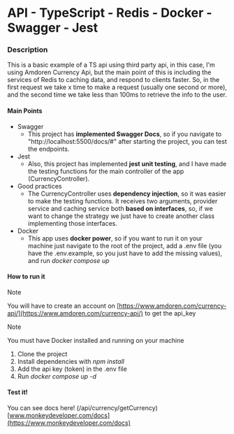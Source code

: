 # API - TypeScript - Redis - Docker - Swagger - Jest

### Description
This is a basic example of a TS api using third party api, in this case, I'm using Amdoren Currency Api, 
but the main point of this is including the services of Redis to caching data, and respond to clients faster.
So, in the first request we take x time to make a request (usually one second or more), and the second time
we take less than 100ms to retrieve the info to the user.

#### Main Points
* Swagger
  * This project has **implemented Swagger Docs**, so if you navigate to "http://localhost:5500/docs/#" after starting
    the project, you can test the endpoints.
* Jest
  * Also, this project has implemented **jest unit testing**, and I have made the testing functions for the main controller
    of the app (CurrencyController).
* Good practices
  * The CurrencyController uses **dependency injection**, so it was easier to make the testing functions. It receives two
    arguments, provider service and caching service both **based on interfaces**, so, if we want to change the strategy we just
    have to create another class implementing those interfaces.
* Docker
  * This app uses **docker power**, so if you want to run it on your machine just navigate to the root of the project,
    add a .env file (you have the .env.example, so you just have to add the missing values), and run *docker compose up*

#### How to run it
> [!NOTE]
> You will have to create an account on [https://www.amdoren.com/currency-api/](https://www.amdoren.com/currency-api/) to get the api_key

> [!NOTE]
> You must have Docker installed and running on your machine

1. Clone the project
2. Install dependencies with *npm install*
3. Add the api key (token) in the .env file
4. Run *docker compose up -d*


#### Test it!
You can see docs here! (/api/currency/getCurrency) [www.monkeydeveloper.com/docs](https://www.monkeydeveloper.com/docs)
